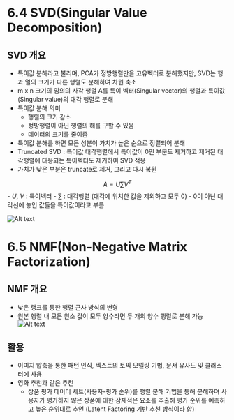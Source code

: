 # 6.4 SVD(Singular Value Decomposition)
## SVD 개요
- 특이값 분해라고 불리며, PCA가 정방행렬만을 고유벡터로 분해했지만, SVD는 행과 열의 크기가 다른 행렬도 분해하여 차원 축소 
- m x n 크기의 임의의 사각 행렬 A를 특이 벡터(Singular vector)의 행렬과 특이값(Singular value)의 대각 행렬로 분해
- 특이값 분해 의미
    - 행렬의 크기 감소
    - 정방행렬이 아닌 행렬의 해를 구할 수 있음
    - 데이터의 크기를 줄여줌
- 특이값 분해를 하면 모든 성분이 가치가 높은 순으로 정렬되어 분해
- Truncated SVD : 특이값 대각행렬에서 특이값이 0인 부분도 제거하고 제거된 대각행렬에 대응되는 특이벡터도 제거하여 SVD 적용
- 가치가 낮은 부분은 truncate로 제거, 그리고 다시 복원

$$A=U\sum V^T$$
    - $U$, $V$ : 특이벡터
    - $\sum$ : 대각행렬 (대각에 위치한 값을 제외하고 모두 0)
        - 0이 아닌 대각선에 놓인 값들을 특이값이라고 부름 

![Alt text](image-9.png)

# 6.5 NMF(Non-Negative Matrix Factorization)
## NMF 개요
-  낮은 랭크를 통한 행렬 근사 방식의 변형 
- 원본 행렬 내 모든 원소 값이 모두 양수라면 두 개의 양수 행렬로 분해 가능 
![Alt text](image-10.png)

## 활용
- 이미지 압축을 통한 패턴 인식, 텍스트의 토픽 모델링 기법, 문서 유사도 및 클러스터에 사용
- 영화 추천과 같은 추천
    - 상품 평가 데이터 세트(사용자-평가 순위)를 행렬 분해 기법을 통해 분해하며 사용자가 평가하지 않은 상품에 대한 잠재적은 요소를 추출해 평가 순위를 예측하고 높은 순위대로 추언 (Latent Factoring 기반 추천 방식이라 함)
